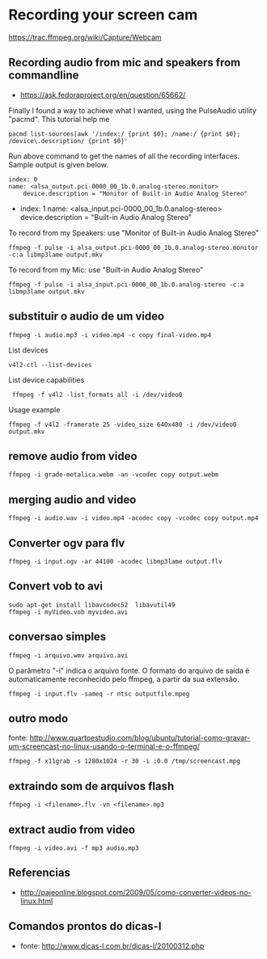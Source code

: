 # Recording your screen cam
https://trac.ffmpeg.org/wiki/Capture/Webcam

## Recording audio from mic and speakers from commandline
+ https://ask.fedoraproject.org/en/question/65662/

Finally I found a way to achieve what I wanted, using the PulseAudio utility "pacmd".
This tutorial help me

    pacmd list-sources|awk '/index:/ {print $0}; /name:/ {print $0}; /device\.description/ {print $0}'

Run above command to get the names of all the recording interfaces. Sample output is given below.

    index: 0
    name: <alsa_output.pci-0000_00_1b.0.analog-stereo.monitor>
        device.description = "Monitor of Built-in Audio Analog Stereo"
  * index: 1
    name: <alsa_input.pci-0000_00_1b.0.analog-stereo>
        device.description = "Built-in Audio Analog Stereo"

To record from my Speakers: use "Monitor of Built-in Audio Analog Stereo"

    ffmpeg -f pulse -i alsa_output.pci-0000_00_1b.0.analog-stereo.monitor -c:a libmp3lame output.mkv

To record from my Mic: use "Built-in Audio Analog Stereo"

    ffmpeg -f pulse -i alsa_input.pci-0000_00_1b.0.analog-stereo -c:a libmp3lame output.mkv

## substituir o audio de um video

    ffmpeg -i audio.mp3 -i video.mp4 -c copy final-video.mp4

List devices

    v4l2-ctl --list-devices

List device capabilities

     ffmpeg -f v4l2 -list_formats all -i /dev/video0

Usage example

    ffmpeg -f v4l2 -framerate 25 -video_size 640x480 -i /dev/video0 output.mkv

## remove audio from video

	ffmpeg -i grade-metalica.webm -an -vcodec copy output.webm

## merging audio and video

    ffmpeg -i audio.wav -i video.mp4 -acodec copy -vcodec copy output.mp4

## Converter ogv para flv

    ffmpeg -i input.ogv -ar 44100 -acodec libmp3lame output.flv

## Convert vob to avi

    sudo apt-get install libavcodec52  libavutil49
    ffmpeg -i myVideo.vob myvideo.avi

## conversao simples

    ffmpeg -i arquivo.wmv arquivo.avi

O parâmetro "-i" indica o arquivo fonte. O formato do arquivo de saída é automaticamente reconhecido pelo ffmpeg, a partir da sua extensão.

    ffmpeg -i input.flv -sameq -r ntsc outputfile.mpeg

## outro modo
fonte: http://www.quartoestudio.com/blog/ubuntu/tutorial-como-gravar-um-screencast-no-linux-usando-o-terminal-e-o-ffmpeg/

    ffmpeg -f x11grab -s 1280x1024 -r 30 -i :0.0 /tmp/screencast.mpg

## extraindo som de arquivos flash

    ffmpeg -i <filename>.flv -vn <filename>.mp3

## extract audio from video

    ffmpeg -i video.avi -f mp3 audio.mp3

## Referencias
* http://pajeonline.blogspot.com/2009/05/como-converter-videos-no-linux.html

## Comandos prontos do dicas-l
* fonte: http://www.dicas-l.com.br/dicas-l/20100312.php
